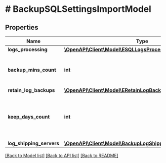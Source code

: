 # # BackupSQLSettingsImportModel

## Properties

Name | Type | Description | Notes
------------ | ------------- | ------------- | -------------
**logs_processing** | [**\OpenAPI\Client\Model\ESQLLogsProcessing**](ESQLLogsProcessing.md) |  |
**backup_mins_count** | **int** | Frequency of transaction log backup, in minutes. | [optional]
**retain_log_backups** | [**\OpenAPI\Client\Model\ERetainLogBackupsType**](ERetainLogBackupsType.md) |  | [optional]
**keep_days_count** | **int** | Number of days to keep transaction logs in the backup repository. | [optional]
**log_shipping_servers** | [**\OpenAPI\Client\Model\BackupLogShippingServersImportModel**](BackupLogShippingServersImportModel.md) |  | [optional]

[[Back to Model list]](../../README.md#models) [[Back to API list]](../../README.md#endpoints) [[Back to README]](../../README.md)
